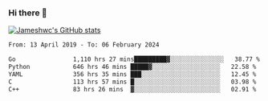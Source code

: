 ### Hi there 👋

[![Jameshwc's GitHub stats](https://github-readme-stats.vercel.app/api?username=jameshwc)](https://github.com/anuraghazra/github-readme-stats)

<!--START_SECTION:waka-->

```txt
From: 13 April 2019 - To: 06 February 2024

Go                1,110 hrs 27 mins█████████▓░░░░░░░░░░░░░░░   38.77 %
Python            646 hrs 46 mins █████▓░░░░░░░░░░░░░░░░░░░   22.58 %
YAML              356 hrs 35 mins ███░░░░░░░░░░░░░░░░░░░░░░   12.45 %
C                 113 hrs 57 mins █░░░░░░░░░░░░░░░░░░░░░░░░   03.98 %
C++               83 hrs 26 mins  ▓░░░░░░░░░░░░░░░░░░░░░░░░   02.91 %
```

<!--END_SECTION:waka-->